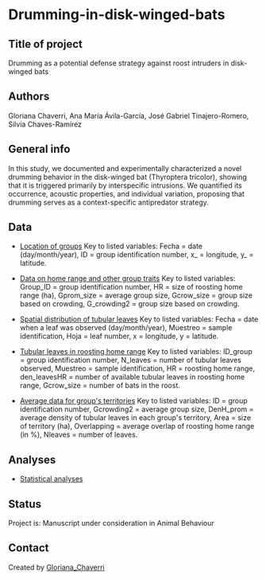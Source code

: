 # Drumming-in-disk-winged-bats

## Title of project
Drumming as a potential defense strategy against roost intruders in disk-winged bats

## Authors
Gloriana Chaverri, Ana María Ávila-García, José Gabriel Tinajero-Romero, Silvia Chaves-Ramírez

## General info
In this study, we documented and experimentally characterized a novel drumming behavior in the disk-winged bat (Thyroptera tricolor), showing that it is triggered primarily by interspecific intrusions. We quantified its occurrence, acoustic properties, and individual variation, proposing that drumming serves as a context-specific antipredator strategy. 

## Data
* [Location of groups](https://github.com/morceglo/territoriality-in-disc-winged-bats/blob/main/30UbiG_date.csv)
Key to listed variables: Fecha = date (day/month/year), ID = group identification number, x_ = longitude, y_ = latitude.

* [Data on home range and other group traits](https://github.com/morceglo/territoriality-in-disc-winged-bats/blob/main/HR_Gsize.csv)
Key to listed variables: Group_ID = group identification number, HR = size of roosting home range (ha), Gprom_size = average group size, Gcrow_size = group size based on crowding, G_crowding2 = group size based on crowding.

* [Spatial distribution of tubular leaves](https://github.com/morceglo/territoriality-in-disc-winged-bats/blob/main/leaves.csv)
Key to listed variables: Fecha = date when a leaf was observed (day/month/year), Muestreo = sample identification, Hoja = leaf number, x = longitude, y = latitude.

* [Tubular leaves in roosting home range](https://github.com/morceglo/territoriality-in-disc-winged-bats/blob/main/leaves_inHR.csv)
Key to listed variables: ID_group = group identification number, N_leaves = number of tubular leaves observed, Muestreo = sample identification, HR = roosting home range, den_leavesHR = number of available tubular leaves in roosting home range, Gcrow_size = number of bats in the roost.

* [Average data for group's territories](https://github.com/morceglo/territoriality-in-disc-winged-bats/blob/main/TGH_prom.csv)
Key to listed variables: ID = group identification number, Gcrowding2 = average group size, DenH_prom = average density of tubular leaves in each group's territory, Area = size of territory (ha), Overlapping = average overlap of roosting home range (in %), Nleaves = number of leaves.

## Analyses

* [Statistical analyses](https://github.com/morceglo/drumming/blob/main/Drumming_analyses.R)
  

## Status
Project is: Manuscript under consideration in Animal Behaviour

## Contact
Created by [Gloriana_Chaverri](batcr.com/)
